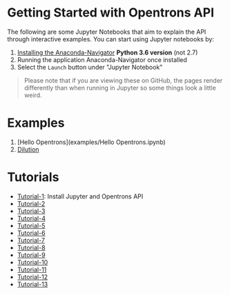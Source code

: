 # Getting Started with Opentrons API

The following are some Jupyter Notebooks that aim to explain the API through interactive examples. You can start using Jupyter notebooks by:

1. [Installing the Anaconda-Navigator](https://www.continuum.io/downloads) **Python 3.6 version** (not 2.7)
2. Running the application Anaconda-Navigator once installed
3. Select the `Launch` button under "Jupyter Notebook"

> Please note that if you are viewing these on GitHub, the pages render differently than when running in Jupyter so some things look a little weird.

# Examples
1. [Hello Opentrons](examples/Hello Opentrons.ipynb)
2. [Dilution](examples/Dilution.ipynb)

# Tutorials

- [Tutorial-1](tutorials/Tutorial-1.ipynb): Install Jupyter and Opentrons API
- [Tutorial-2](tutorials/Tutorial-2.ipynb)
- [Tutorial-3](tutorials/Tutorial-3.ipynb)
- [Tutorial-4](tutorials/Tutorial-4.ipynb)
- [Tutorial-5](tutorials/Tutorial-5.ipynb)
- [Tutorial-6](tutorials/Tutorial-6.ipynb)
- [Tutorial-7](tutorials/Tutorial-7.ipynb)
- [Tutorial-8](tutorials/Tutorial-8.ipynb)
- [Tutorial-9](tutorials/Tutorial-9.ipynb)
- [Tutorial-10](tutorials/Tutorial-10.ipynb)
- [Tutorial-11](tutorials/Tutorial-11.ipynb)
- [Tutorial-12](tutorials/Tutorial-12.ipynb)
- [Tutorial-13](tutorials/Tutorial-13.ipynb)
